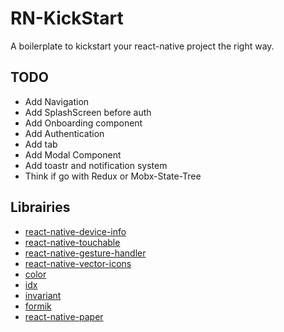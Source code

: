 # RN-KickStart

A boilerplate to kickstart your react-native project the right way.

## TODO

* Add Navigation
* Add SplashScreen before auth
* Add Onboarding component
* Add Authentication
* Add tab
* Add Modal Component
* Add toastr and notification system
* Think if go with Redux or Mobx-State-Tree

## Librairies

* [react-native-device-info](https://github.com/rebeccahughes/react-native-device-info)
* [react-native-touchable](https://github.com/AppAndFlow/react-native-touchable)
* [react-native-gesture-handler](https://github.com/kmagiera/react-native-gesture-handler)
* [react-native-vector-icons](https://github.com/oblador/react-native-vector-icons)
* [color](https://github.com/Qix-/color)
* [idx](https://github.com/facebookincubator/idx)
* [invariant](https://github.com/zertosh/invariant)
* [formik](https://github.com/jaredpalmer/formik)
* [react-native-paper](https://github.com/callstack/react-native-paper)
